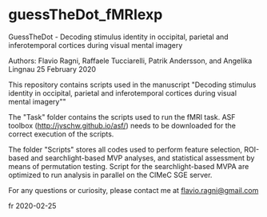 # guessTheDot_fMRIexp

GuessTheDot - Decoding stimulus identity in occipital, parietal and inferotemporal cortices during visual mental imagery

Authors: Flavio Ragni, Raffaele Tucciarelli, Patrik Andersson, and Angelika Lingnau
25 February 2020

This repository contains scripts used in the manuscript
"Decoding stimulus identity in occipital, parietal and inferotemporal cortices 
during visual mental imagery""

The "Task" folder contains the scripts used to run the fMRI task. ASF toolbox (http://jvschw.github.io/asf/) needs to be downloaded for the correct execution of the scripts.

The folder "Scripts" stores all codes used to perform feature selection, ROI-based and searchlight-based MVP analyses, and statistical assessment by means of permutation testing. Script for the searchlight-based MVPA are optimized to run analysis in parallel on the CIMeC SGE server.

For any questions or curiosity, please contact me at flavio.ragni@gmail.com

fr 2020-02-25
